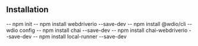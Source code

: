 ## Installation

-- npm init
-- npm install webdriverio --save-dev
-- npm install @wdio/cli
-- wdio config
-- npm install chai --save-dev
-- npm install chai-webdriverio --save-dev
-- npm install local-runner --save-dev